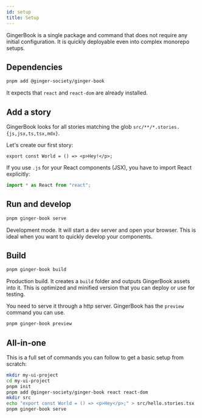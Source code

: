 ```yaml
---
id: setup
title: Setup
---
```


GingerBook is a single package and command that does not require any initial configuration. It is quickly deployable even into complex monorepo setups.

## Dependencies

```bash
pnpm add @ginger-society/ginger-book
```
It expects that `react` and `react-dom` are already installed.

## Add a story

GingerBook looks for all stories matching the glob `src/**/*.stories.{js,jsx,ts,tsx,mdx}`.

Let's create our first story:

```tsx title="src/hello.stories.tsx"
export const World = () => <p>Hey!</p>;
```

If you use `.js` for your React components (JSX), you have to import React explicitly:

```jsx
import * as React from "react";
```

## Run and develop

```bash
pnpm ginger-book serve
```

Development mode. It will start a dev server and open your browser. This is ideal when you want to quickly develop your components.

## Build
```bash
pnpm ginger-book build
```

Production build. It creates a `build` folder and outputs GingerBook assets into it. This is optimized and minified version that you can deploy or use for testing.

You need to serve it through a http server. GingerBook has the `preview` command you can use.
```bash
pnpm ginger-book preview
```

## All-in-one

This is a full set of commands you can follow to get a basic setup from scratch:


```bash
mkdir my-ui-project
cd my-ui-project
pnpm init
pnpm add @ginger-society/ginger-book react react-dom
mkdir src
echo "export const World = () => <p>Hey</p>;" > src/hello.stories.tsx
pnpm ginger-book serve
```

